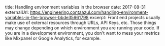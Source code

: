 title: Handling environment variables in the browser
date: 2017-08-31
externalUrl: https://engineering.contaazul.com/handling-environment-variables-in-the-browser-bbde35661798
excerpt: Front end projects usually make use of external resources through URLs, API Keys, etc. Those things may change depending on which environment you are running your code. If you are in a development environment, you don't want to mess your metrics like Mixpanel or Google Analytics, for example.

